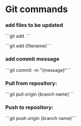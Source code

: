 # Git commands

### add files to be updated
<p>```git add .``` </p>
<p>```git add {filename}``` </p>


### add commit message
<p> ```git commit -m "{message}"```</p>


### Pull from repository:
<p> ```git pull origin {branch name}``` </p>


### Push to repository:
<p> ```git push origin {branch name}``` </p>
